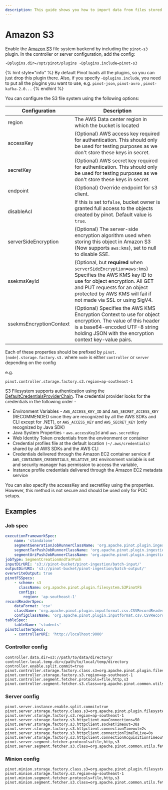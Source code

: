 ```yaml
---
description: This guide shows you how to import data from files stored in Amazon S3.
---
```


# Amazon S3

Enable the [Amazon S3](https://aws.amazon.com/s3/) file system backend by including the `pinot-s3` plugin. In the controller or server configuration, add the config:

```
-Dplugins.dir=/opt/pinot/plugins -Dplugins.include=pinot-s3
```

{% hint style="info" %}
By default Pinot loads all the plugins, so you can just drop this plugin there. Also, if you specify `-Dplugins.include`, you need to put all the plugins you want to use, e.g. `pinot-json`, `pinot-avro` , `pinot-kafka-2.0...`
{% endhint %}

You can configure the S3 file system using the following options:

| Configuration           | Description                                                                                                                                                                                                                           |
| ----------------------- | ------------------------------------------------------------------------------------------------------------------------------------------------------------------------------------------------------------------------------------- |
| region                  | The AWS Data center region in which the bucket is located                                                                                                                                                                             |
| accessKey               | (Optional) AWS access key required for authentication. This should only be used for testing purposes as we don't store these keys in secret.                                                                                          |
| secretKey               | (Optional) AWS secret key required for authentication. This should only be used for testing purposes as we don't store these keys in secret.                                                                                          |
| endpoint                | (Optional) Override endpoint for s3 client.                                                                                                                                                                                           |
| disableAcl              | If this is set to`false`, bucket owner is granted full access to the objects created by pinot. Default value is `true`.                                                                                                               |
| serverSideEncryption    | (Optional) The server-side encryption algorithm used when storing this object in Amazon S3 (Now supports `aws:kms`), set to null to disable SSE.                                                                                      |
| ssekmsKeyId             | (Optional, but **required** when `serverSideEncryption=aws:kms`) Specifies the AWS KMS key ID to use for object encryption. All GET and PUT requests for an object protected by AWS KMS will fail if not made via SSL or using SigV4. |
| ssekmsEncryptionContext | (Optional) Specifies the AWS KMS Encryption Context to use for object encryption. The value of this header is a base64-encoded UTF-8 string holding JSON with the encryption context key-value pairs.                                 |

Each of these properties should be prefixed by `pinot.[node].storage.factory.s3.` where `node` is either `controller` or `server` depending on the config

e.g.

```
pinot.controller.storage.factory.s3.region=ap-southeast-1
```

S3 Filesystem supports authentication using the [DefaultCredentialsProviderChain](https://docs.aws.amazon.com/AWSJavaSDK/latest/javadoc/com/amazonaws/auth/DefaultAWSCredentialsProviderChain.html). The credential provider looks for the credentials in the following order -

* Environment Variables - `AWS_ACCESS_KEY_ID` and `AWS_SECRET_ACCESS_KEY` (RECOMMENDED since they are recognized by all the AWS SDKs and CLI except for .NET), or `AWS_ACCESS_KEY` and `AWS_SECRET_KEY` (only recognized by Java SDK)
* Java System Properties - `aws.accessKeyId` and `aws.secretKey`
* Web Identity Token credentials from the environment or container
* Credential profiles file at the default location `(~/.aws/credentials)` shared by all AWS SDKs and the AWS CLI
* Credentials delivered through the Amazon EC2 container service if `AWS_CONTAINER_CREDENTIALS_RELATIVE_URI` environment variable is set and security manager has permission to access the variable,
* Instance profile credentials delivered through the Amazon EC2 metadata service

You can also specify the accessKey and secretKey using the properties. However, this method is not secure and should be used only for POC setups.

## Examples

### Job spec

```yaml
executionFrameworkSpec:
    name: 'standalone'
    segmentGenerationJobRunnerClassName: 'org.apache.pinot.plugin.ingestion.batch.standalone.SegmentGenerationJobRunner'
    segmentTarPushJobRunnerClassName: 'org.apache.pinot.plugin.ingestion.batch.standalone.SegmentTarPushJobRunner'
    segmentUriPushJobRunnerClassName: 'org.apache.pinot.plugin.ingestion.batch.standalone.SegmentUriPushJobRunner'
jobType: SegmentCreationAndTarPush
inputDirURI: 's3://pinot-bucket/pinot-ingestion/batch-input/'
outputDirURI: 's3://pinot-bucket/pinot-ingestion/batch-output/'
overwriteOutput: true
pinotFSSpecs:
    - scheme: s3
      className: org.apache.pinot.plugin.filesystem.S3PinotFS
      configs:
        region: 'ap-southeast-1'
recordReaderSpec:
    dataFormat: 'csv'
    className: 'org.apache.pinot.plugin.inputformat.csv.CSVRecordReader'
    configClassName: 'org.apache.pinot.plugin.inputformat.csv.CSVRecordReaderConfig'
tableSpec:
    tableName: 'students'
pinotClusterSpecs:
    - controllerURI: 'http://localhost:9000'
```

### Controller config

```
controller.data.dir=s3://path/to/data/directory/
controller.local.temp.dir=/path/to/local/temp/directory
controller.enable.split.commit=true
pinot.controller.storage.factory.class.s3=org.apache.pinot.plugin.filesystem.S3PinotFS
pinot.controller.storage.factory.s3.region=ap-southeast-1
pinot.controller.segment.fetcher.protocols=file,http,s3
pinot.controller.segment.fetcher.s3.class=org.apache.pinot.common.utils.fetcher.PinotFSSegmentFetcher
```

### Server config

```
pinot.server.instance.enable.split.commit=true
pinot.server.storage.factory.class.s3=org.apache.pinot.plugin.filesystem.S3PinotFS
pinot.server.storage.factory.s3.region=ap-southeast-1
pinot.server.storage.factory.s3.httpclient.maxConnections=50
pinot.server.storage.factory.s3.httpclient.socketTimeout=30s
pinot.server.storage.factory.s3.httpclient.connectionTimeout=2s
pinot.server.storage.factory.s3.httpclient.connectionTimeToLive=0s
pinot.server.storage.factory.s3.httpclient.connectionAcquisitionTimeout=10s
pinot.server.segment.fetcher.protocols=file,http,s3
pinot.server.segment.fetcher.s3.class=org.apache.pinot.common.utils.fetcher.PinotFSSegmentFetcher
```

### Minion config

```
pinot.minion.storage.factory.class.s3=org.apache.pinot.plugin.filesystem.S3PinotFS
pinot.minion.storage.factory.s3.region=ap-southeast-1
pinot.minion.segment.fetcher.protocols=file,http,s3
pinot.minion.segment.fetcher.s3.class=org.apache.pinot.common.utils.fetcher.PinotFSSegmentFetcher
```
